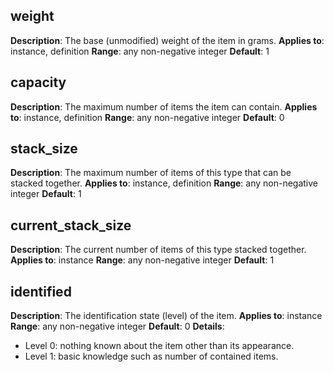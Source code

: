 weight
------
**Description**: The base (unmodified) weight of the item in grams.
**Applies to**: instance, definition
**Range**: any non-negative integer
**Default**: 1

capacity
------
**Description**: The maximum number of items the item can contain.
**Applies to**: instance, definition
**Range**: any non-negative integer
**Default**: 0

stack_size
------
**Description**: The maximum number of items of this type that can be stacked together.
**Applies to**: instance, definition
**Range**: any non-negative integer
**Default**: 1

current_stack_size
------
**Description**: The current number of items of this type stacked together.
**Applies to**: instance
**Range**: any non-negative integer
**Default**: 1

identified
------
**Description**: The identification state (level) of the item.
**Applies to**: instance
**Range**: any non-negative integer
**Default**: 0
**Details**:

 - Level 0: nothing known about the item other than its appearance.
 - Level 1: basic knowledge such as number of contained items.
